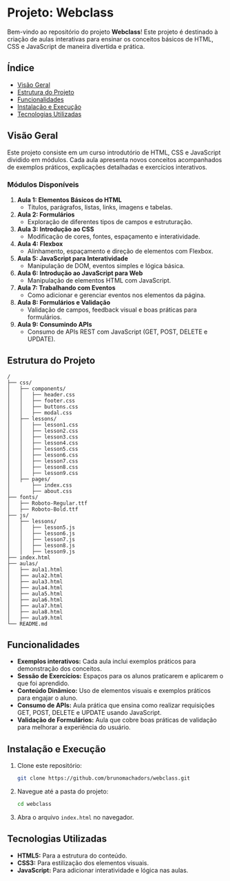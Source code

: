 # Projeto: Webclass

Bem-vindo ao repositório do projeto **Webclass**! Este projeto é destinado à criação de aulas interativas para ensinar os conceitos básicos de HTML, CSS e JavaScript de maneira divertida e prática.

## Índice

- [Visão Geral](#visão-geral)
- [Estrutura do Projeto](#estrutura-do-projeto)
- [Funcionalidades](#funcionalidades)
- [Instalação e Execução](#instalação-e-execução)
- [Tecnologias Utilizadas](#tecnologias-utilizadas)

## Visão Geral

Este projeto consiste em um curso introdutório de HTML, CSS e JavaScript dividido em módulos. Cada aula apresenta novos conceitos acompanhados de exemplos práticos, explicações detalhadas e exercícios interativos.

### Módulos Disponíveis

1. **Aula 1: Elementos Básicos do HTML**
   - Títulos, parágrafos, listas, links, imagens e tabelas.
2. **Aula 2: Formulários**
   - Exploração de diferentes tipos de campos e estruturação.
3. **Aula 3: Introdução ao CSS**
   - Modificação de cores, fontes, espaçamento e interatividade.
4. **Aula 4: Flexbox**
   - Alinhamento, espaçamento e direção de elementos com Flexbox.
5. **Aula 5: JavaScript para Interatividade**
   - Manipulação de DOM, eventos simples e lógica básica.
6. **Aula 6: Introdução ao JavaScript para Web**
   - Manipulação de elementos HTML com JavaScript.
7. **Aula 7: Trabalhando com Eventos**
   - Como adicionar e gerenciar eventos nos elementos da página.
8. **Aula 8: Formulários e Validação**
   - Validação de campos, feedback visual e boas práticas para formulários.
9. **Aula 9: Consumindo APIs**
   - Consumo de APIs REST com JavaScript (GET, POST, DELETE e UPDATE).

## Estrutura do Projeto

```
/
├── css/
│   ├── components/
│   │   ├── header.css
│   │   ├── footer.css
│   │   ├── buttons.css
│   │   ├── modal.css
│   ├── lessons/
│   │   ├── lesson1.css
│   │   ├── lesson2.css
│   │   ├── lesson3.css
│   │   ├── lesson4.css
│   │   ├── lesson5.css
│   │   ├── lesson6.css
│   │   ├── lesson7.css
│   │   ├── lesson8.css
│   │   ├── lesson9.css
│   ├── pages/
│       ├── index.css
│       ├── about.css
├── fonts/
│   ├── Roboto-Regular.ttf
│   ├── Roboto-Bold.ttf
├── js/
│   ├── lessons/
│   │   ├── lesson5.js
│   │   ├── lesson6.js
│   │   ├── lesson7.js
│   │   ├── lesson8.js
│   │   ├── lesson9.js
├── index.html
├── aulas/
│   ├── aula1.html
│   ├── aula2.html
│   ├── aula3.html
│   ├── aula4.html
│   ├── aula5.html
│   ├── aula6.html
│   ├── aula7.html
│   ├── aula8.html
│   ├── aula9.html
└── README.md
```

## Funcionalidades

- **Exemplos interativos:** Cada aula inclui exemplos práticos para demonstração dos conceitos.
- **Sessão de Exercícios:** Espaços para os alunos praticarem e aplicarem o que foi aprendido.
- **Conteúdo Dinâmico:** Uso de elementos visuais e exemplos práticos para engajar o aluno.
- **Consumo de APIs:** Aula prática que ensina como realizar requisições GET, POST, DELETE e UPDATE usando JavaScript.
- **Validação de Formulários:** Aula que cobre boas práticas de validação para melhorar a experiência do usuário.

## Instalação e Execução

1. Clone este repositório:

   ```bash
   git clone https://github.com/brunomachadors/webclass.git
   ```

2. Navegue até a pasta do projeto:

   ```bash
   cd webclass
   ```

3. Abra o arquivo `index.html` no navegador.

## Tecnologias Utilizadas

- **HTML5:** Para a estrutura do conteúdo.
- **CSS3:** Para estilização dos elementos visuais.
- **JavaScript:** Para adicionar interatividade e lógica nas aulas.


